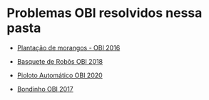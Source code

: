 # Problemas OBI resolvidos nessa pasta

* [Plantação de morangos -  OBI 2016](https://olimpiada.ic.unicamp.br/pratique/pj/2016/f1/morango/)

* [Basquete de Robôs OBI 2018](https://olimpiada.ic.unicamp.br/pratique/pj/2018/f1/basquete/)

* [Pioloto Automático OBI 2020](https://olimpiada.ic.unicamp.br/pratique/pj/2020/f1/piloto/)

* [Bondinho OBI 2017](https://olimpiada.ic.unicamp.br/pratique/pj/2017/f1/bondinho/)
